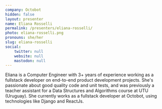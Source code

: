 ```yaml
---
company: Octobot
hidden: false
layout: presenter
name: Eliana Rosselli
permalink: /presenters/eliana-rosselli/
photo: eliana-rosselli.png
pronouns: she/her
slug: eliana-rosselli
social:
    twitter: null
    website: null
    mastodon: null
---
```


Eliana is a Computer Engineer with 3+ years of experience working as a fullstack developer on end-to-end product development projects. She's passionate about good quality code and unit tests, and was previously a teacher assistant for a Data Structures and Algorithms course at UTU (Uruguay). She currently works as a fullstack developer at Octobot, using technologies like Django and ReactJs.
